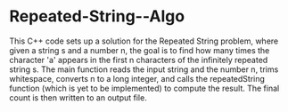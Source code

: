 # Repeated-String--Algo

This C++ code sets up a solution for the Repeated String problem, where given a string s and a number n, the goal is to find how many times the character 'a' appears in the first n characters of the infinitely repeated string s. The main function reads the input string and the number n, trims whitespace, converts n to a long integer, and calls the repeatedString function (which is yet to be implemented) to compute the result. The final count is then written to an output file.

